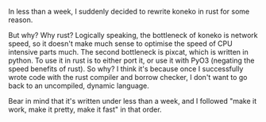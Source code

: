 In less than a week, I suddenly decided to rewrite koneko in rust for some reason.

But why? Why rust? Logically speaking, the bottleneck of koneko is network speed, so it doesn't make much sense to optimise the speed of CPU intensive parts much. The second bottleneck is pixcat, which is written in python. To use it in rust is to either port it, or use it with PyO3 (negating the speed benefits of rust). So why? I think it's because once I successfully wrote code with the rust compiler and borrow checker, I don't want to go back to an uncompiled, dynamic language.

Bear in mind that it's written under less than a week, and I followed "make it work, make it pretty, make it fast" in that order.
